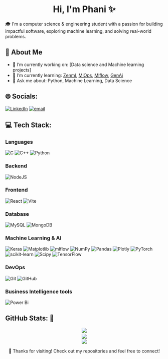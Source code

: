 <div align="center">
  
# Hi, I'm Phani ✨​

</div>

🎓 I'm a computer science & engineering student with a passion for building impactful software, exploring machine learning, and solving real-world problems.

## 🚀 About Me
- 🔭 I’m currently working on: [Data science and Machine learning projects]
- 🌱 I’m currently learning: [Zenml](https://www.zenml.io/), [MlOps](https://ml-ops.org/), [Mlflow](https://mlflow.org/), [GenAi]()
- 💬 Ask me about: Python, Machine Learning, Data Science

  
## 🌐 Socials:
[![LinkedIn](https://img.shields.io/badge/LinkedIn-%230077B5.svg?logo=linkedin&logoColor=white)](https://linkedin.com/in/https://linkedin.com/in/phani-shekar-reddy-bollareddy-a229a922a/) 
[![email](https://img.shields.io/badge/Email-D14836?logo=gmail&logoColor=white)](mailto:phanishekarreddy116@gmail.com) 

## 💻 Tech Stack:

  
  ### Languages
  ![C](https://img.shields.io/badge/c-%2300599C.svg?style=for-the-badge&logo=c&logoColor=white) 
  ![C++](https://img.shields.io/badge/c++-%2300599C.svg?style=for-the-badge&logo=c%2B%2B&logoColor=white) 
  ![Python](https://img.shields.io/badge/python-3670A0?style=for-the-badge&logo=python&logoColor=ffdd54) 
  
  ### Backend
  ![NodeJS](https://img.shields.io/badge/node.js-6DA55F?style=for-the-badge&logo=node.js&logoColor=white) 
  
  ### Frontend
  ![React](https://img.shields.io/badge/react-%2320232a.svg?style=for-the-badge&logo=react&logoColor=%2361DAFB) ![Vite](https://img.shields.io/badge/vite-%23646CFF.svg?style=for-the-badge&logo=vite&logoColor=white) 
  
  ### Database
  ![MySQL](https://img.shields.io/badge/mysql-4479A1.svg?style=for-the-badge&logo=mysql&logoColor=white) ![MongoDB](https://img.shields.io/badge/MongoDB-%234ea94b.svg?style=for-the-badge&logo=mongodb&logoColor=white) 
  
  ### Machine Learning & AI
  ![Keras](https://img.shields.io/badge/Keras-%23D00000.svg?style=for-the-badge&logo=Keras&logoColor=white) 
  ![Matplotlib](https://img.shields.io/badge/Matplotlib-%23ffffff.svg?style=for-the-badge&logo=Matplotlib&logoColor=black) 
  ![mlflow](https://img.shields.io/badge/mlflow-%23d9ead3.svg?style=for-the-badge&logo=numpy&logoColor=blue) 
  ![NumPy](https://img.shields.io/badge/numpy-%23013243.svg?style=for-the-badge&logo=numpy&logoColor=white) 
  ![Pandas](https://img.shields.io/badge/pandas-%23150458.svg?style=for-the-badge&logo=pandas&logoColor=white) 
  ![Plotly](https://img.shields.io/badge/Plotly-%233F4F75.svg?style=for-the-badge&logo=plotly&logoColor=white) 
  ![PyTorch](https://img.shields.io/badge/PyTorch-%23EE4C2C.svg?style=for-the-badge&logo=PyTorch&logoColor=white) 
  ![scikit-learn](https://img.shields.io/badge/scikit--learn-%23F7931E.svg?style=for-the-badge&logo=scikit-learn&logoColor=white) 
  ![Scipy](https://img.shields.io/badge/SciPy-%230C55A5.svg?style=for-the-badge&logo=scipy&logoColor=%white) 
  ![TensorFlow](https://img.shields.io/badge/TensorFlow-%23FF6F00.svg?style=for-the-badge&logo=TensorFlow&logoColor=white) 
  
  ### DevOps
  ![Git](https://img.shields.io/badge/git-%23F05033.svg?style=for-the-badge&logo=git&logoColor=white) 
  ![GitHub](https://img.shields.io/badge/github-%23121011.svg?style=for-the-badge&logo=github&logoColor=white) 
  
  ### Business Intelligence tools
  ![Power Bi](https://img.shields.io/badge/power_bi-F2C811?style=for-the-badge&logo=powerbi&logoColor=black)


## GitHub Stats: 🌱​



<div align="center">

  ![](https://github-readme-stats.vercel.app/api?username=Phani000&theme=transparent&hide_border=false&include_all_commits=false&count_private=false) <space/> <br/>
  ![](https://github-readme-stats.vercel.app/api/top-langs/?username=Phani000&theme=transparent&hide_border=false&include_all_commits=false&count_private=false&layout=compact)<br/>
  ![](https://nirzak-streak-stats.vercel.app/?user=Phani000&theme=transparent&hide_border=false)
  
</div>
  

<div align="center">

🌟 Thanks for visiting! Check out my repositories and feel free to connect!
</div>
<!-- Proudly created with GPRM ( https://gprm.itsvg.in ) -->
